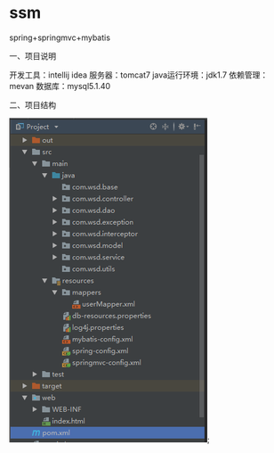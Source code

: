 # ssm
spring+springmvc+mybatis

一、项目说明

  开发工具：intellij idea 服务器：tomcat7 java运行环境：jdk1.7 依赖管理：mevan 数据库：mysql5.1.40

二、项目结构

!["图片未找到"](https://github.com/tmAlj/helloworld/blob/master/QQ%E6%88%AA%E5%9B%BE20180722160221.png
);
